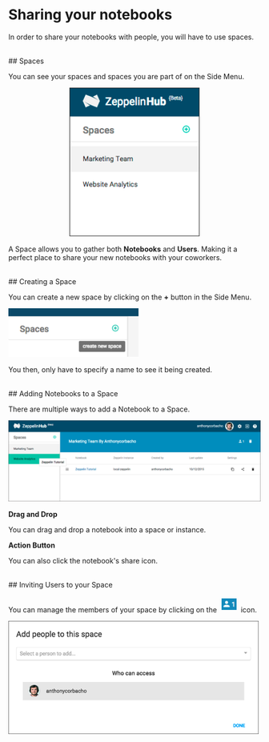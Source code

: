 # Sharing your notebooks

In order to share your notebooks with people, you will have to use spaces.

<br/>
## Spaces

You can see your spaces and spaces you are part of on the Side Menu.

<center><img  src="../img/menu_space.png" width="260"></center>

A Space allows you to gather both **Notebooks** and **Users**. Making it a perfect place to share your new notebooks with your coworkers.

<br/>
## Creating a Space

You can create a new space by clicking on the **+** button in the Side Menu.

<img src="../img/add_space.png" width="260"/>

You then, only have to specify a name to see it being created.

<br/>
## Adding Notebooks to a Space

There are multiple ways to add a Notebook to a Space.

<img src="../img/add_notebook_space.png" width="800"/>

__Drag and Drop__

You can drag and drop a notebook into a space or instance.

__Action Button__

You can also click the notebook's share icon.

<br/>
## Inviting Users to your Space

You can manage the members of your space by clicking on the <span><img style="margin:5px" src="../img/space_members.png" width="30"/></span> icon.

<img  src="../img/space_members_modal.png" width="500"/>
